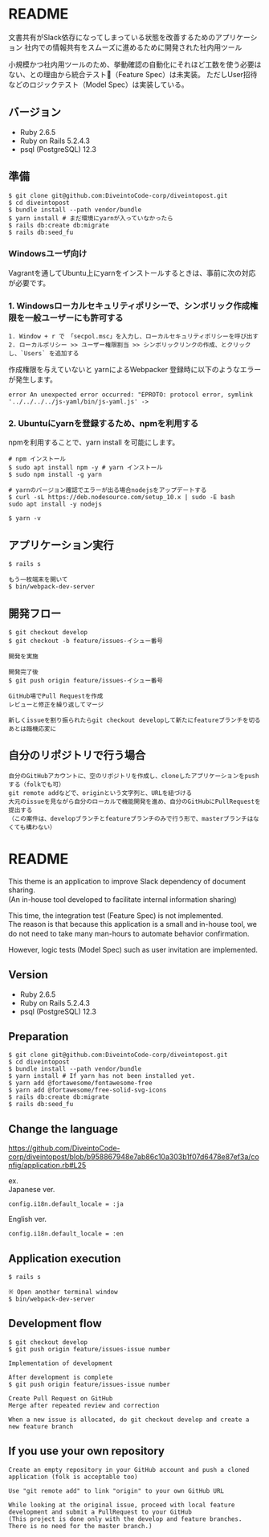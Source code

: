 # README

文書共有がSlack依存になってしまっている状態を改善するためのアプリケーション
社内での情報共有をスムーズに進めるために開発された社内用ツール

小規模かつ社内用ツールのため、挙動確認の自動化にそれほど工数を使う必要はない、との理由から統合テスト（Feature Spec）は未実装。
ただしUser招待などのロジックテスト（Model Spec）は実装している。

## バージョン
* Ruby 2.6.5
* Ruby on Rails 5.2.4.3
* psql (PostgreSQL) 12.3

## 準備

```
$ git clone git@github.com:DiveintoCode-corp/diveintopost.git
$ cd diveintopost
$ bundle install --path vendor/bundle
$ yarn install # まだ環境にyarnが入っていなかったら
$ rails db:create db:migrate
$ rails db:seed_fu
```

### Windowsユーザ向け
Vagrantを通してUbuntu上にyarnをインストールするときは、事前に次の対応が必要です。

### 1. Windowsローカルセキュリティポリシーで、シンボリック作成権限を一般ユーザーにも許可する
```
1. Window + r で　「secpol.msc」を入力し、ローカルセキュリティポリシーを呼び出す
2. ローカルポリシー >> ユーザー権限割当 >> シンボリックリンクの作成、とクリックし、`Users` を追加する
```
作成権限を与えていないと yarnによるWebpacker 登録時に以下のようなエラーが発生します。
```
error An unexpected error occurred: "EPROTO: protocol error, symlink '../../../../js-yaml/bin/js-yaml.js' -> 
```

### 2. Ubuntuにyarnを登録するため、npmを利用する
npmを利用することで、yarn install を可能にします。

```
# npm インストール
$ sudo apt install npm -y # yarn インストール
$ sudo npm install -g yarn

# yarnのバージョン確認でエラーが出る場合nodejsをアップデートする
$ curl -sL https://deb.nodesource.com/setup_10.x | sudo -E bash
sudo apt install -y nodejs

$ yarn -v
```

## アプリケーション実行

```
$ rails s

もう一枚端末を開いて
$ bin/webpack-dev-server
```

## 開発フロー

```
$ git checkout develop
$ git checkout -b feature/issues-イシュー番号

開発を実施

開発完了後
$ git push origin feature/issues-イシュー番号

GitHub場でPull Requestを作成
レビューと修正を繰り返してマージ

新しくissueを割り振られたらgit checkout developして新たにfeatureブランチを切る
あとは臨機応変に
```

## 自分のリポジトリで行う場合

```
自分のGitHubアカウントに、空のリポジトリを作成し、cloneしたアプリケーションをpushする（folkでも可）
git remote addなどで、originという文字列と、URLを紐づける
大元のissueを見ながら自分のローカルで機能開発を進め、自分のGitHubにPullRequestを提出する
（この案件は、developブランチとfeatureブランチのみで行う形で、masterブランチはなくても構わない）
```

# README

This theme is an application to improve Slack dependency of document sharing.  
(An in-house tool developed to facilitate internal information sharing)
　
 
This time, the integration test (Feature Spec) is not implemented.  
The reason is that because this application is a small and in-house tool, we do not need to take many man-hours to automate behavior confirmation.
　
 
However, logic tests (Model Spec) such as user invitation are implemented.

## Version
* Ruby 2.6.5
* Ruby on Rails 5.2.4.3
* psql (PostgreSQL) 12.3

## Preparation

```
$ git clone git@github.com:DiveintoCode-corp/diveintopost.git
$ cd diveintopost
$ bundle install --path vendor/bundle
$ yarn install # If yarn has not been installed yet.
$ yarn add @fortawesome/fontawesome-free
$ yarn add @fortawesome/free-solid-svg-icons
$ rails db:create db:migrate
$ rails db:seed_fu
```

## Change the language
https://github.com/DiveintoCode-corp/diveintopost/blob/b958867948e7ab86c10a303b1f07d6478e87ef3a/config/application.rb#L25

ex.  
Japanese ver.
```
config.i18n.default_locale = :ja
```
English ver.
```
config.i18n.default_locale = :en
```


## Application execution

```
$ rails s

※ Open another terminal window
$ bin/webpack-dev-server
```

## Development flow

```
$ git checkout develop
$ git push origin feature/issues-issue number

Implementation of development

After development is complete
$ git push origin feature/issues-issue number

Create Pull Request on GitHub
Merge after repeated review and correction

When a new issue is allocated, do git checkout develop and create a new feature branch
```

## If you use your own repository

```
Create an empty repository in your GitHub account and push a cloned application (folk is acceptable too)

Use "git remote add" to link "origin" to your own GitHub URL

While looking at the original issue, proceed with local feature development and submit a PullRequest to your GitHub
(This project is done only with the develop and feature branches. There is no need for the master branch.)
```
